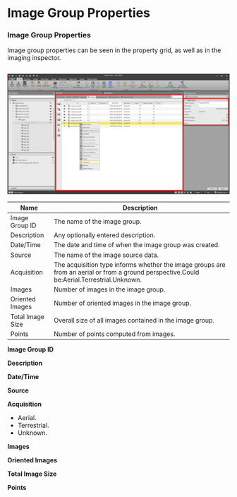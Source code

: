 # Image Group Properties

### Image Group Properties

Image group properties can be seen in the property grid, as well as in the imaging inspector.

|  |  |
| --- | --- |

![Image](graphics/00803704.jpg)

| Name | Description |
| --- | --- |
| Image Group ID | The name of the image group. |
| Description | Any optionally entered description. |
| Date/Time | The date and time of when the image group was created. |
| Source | The name of the image source data. |
| Acquisition | The acquisition type informs whether the image groups are from an aerial or from a ground perspective.Could be:Aerial.Terrestrial.Unknown. |
| Images | Number of images in the image group. |
| Oriented Images | Number of oriented images in the image group. |
| Total Image Size | Overall size of all images contained in the image group. |
| Points | Number of points computed from images. |

**Image Group ID**

**Description**

**Date/Time**

**Source**

**Acquisition**

- Aerial.
- Terrestrial.
- Unknown.

**Images**

**Oriented Images**

**Total Image Size**

**Points**

